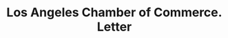 ---
doi: 10.7916/D8H433F8
date_other: '1932'
date_other_textual: '1932'
form: correspondence
genre:
- Letters (correspondence)
name:
- Los Angeles Chamber of Commerce
object_in_context_url: https://biggert.cul.columbia.edu/items/view/ave_biggert_00008
subject_hierarchical_geographic:
- Los Angeles, California, United States
subject_name:
- Los Angeles Chamber of Commerce
title: Los Angeles Chamber of Commerce. Letter
sort_title: Los Angeles Chamber of Commerce. Letter
call_number: ave_biggert_00008
coordinates:
- 34.05,-118.25
pid: ave_biggert_00008
identifiers: ave_biggert_00008
thumbnail: https://derivativo-3.library.columbia.edu/iiif/2/ldpd:342792/full/!256,256/0/native.jpg
permalink: "/biggert/ave_biggert_00008/"
layout: iiif-image-page
---